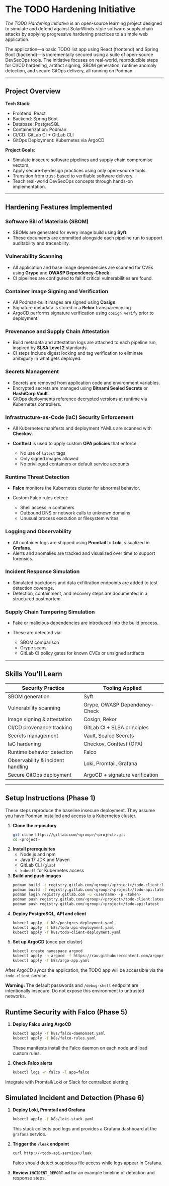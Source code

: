 # The TODO Hardening Initiative

*The TODO Hardening Initiative* is an open-source learning project designed to simulate and defend against SolarWinds-style software supply chain attacks by applying progressive hardening practices to a simple web application.

The application—a basic TODO list app using React (frontend) and Spring Boot (backend)—is incrementally secured using a suite of open-source DevSecOps tools. The initiative focuses on real-world, reproducible steps for CI/CD hardening, artifact signing, SBOM generation, runtime anomaly detection, and secure GitOps delivery, all running on Podman.

---

## Project Overview

**Tech Stack**:

* Frontend: React
* Backend: Spring Boot
* Database: PostgreSQL
* Containerization: Podman
* CI/CD: GitLab CI + GitLab CLI
* GitOps Deployment: Kubernetes via ArgoCD

**Project Goals**:

* Simulate insecure software pipelines and supply chain compromise vectors.
* Apply secure-by-design practices using only open-source tools.
* Transition from trust-based to verifiable software delivery.
* Teach real-world DevSecOps concepts through hands-on implementation.

---

## Hardening Features Implemented

### Software Bill of Materials (SBOM)

* SBOMs are generated for every image build using **Syft**.
* These documents are committed alongside each pipeline run to support auditability and traceability.

### Vulnerability Scanning

* All application and base image dependencies are scanned for CVEs using **Grype** and **OWASP Dependency-Check**.
* CI pipelines are configured to fail if critical vulnerabilities are found.

### Container Image Signing and Verification

* All Podman-built images are signed using **Cosign**.
* Signature metadata is stored in a **Rekor** transparency log.
* ArgoCD performs signature verification using `cosign verify` prior to deployment.

### Provenance and Supply Chain Attestation

* Build metadata and attestation logs are attached to each pipeline run, inspired by **SLSA Level 2** standards.
* CI steps include digest locking and tag verification to eliminate ambiguity in what gets deployed.

### Secrets Management

* Secrets are removed from application code and environment variables.
* Encrypted secrets are managed using **Bitnami Sealed Secrets** or **HashiCorp Vault**.
* GitOps deployments reference decrypted versions at runtime via Kubernetes controllers.

### Infrastructure-as-Code (IaC) Security Enforcement

* All Kubernetes manifests and deployment YAMLs are scanned with **Checkov**.
* **Conftest** is used to apply custom **OPA policies** that enforce:

  * No use of `latest` tags
  * Only signed images allowed
  * No privileged containers or default service accounts

### Runtime Threat Detection

* **Falco** monitors the Kubernetes cluster for abnormal behavior.
* Custom Falco rules detect:

  * Shell access in containers
  * Outbound DNS or network calls to unknown domains
  * Unusual process execution or filesystem writes

### Logging and Observability

* All container logs are shipped using **Promtail** to **Loki**, visualized in **Grafana**.
* Alerts and anomalies are tracked and visualized over time to support forensics.

### Incident Response Simulation

* Simulated backdoors and data exfiltration endpoints are added to test detection coverage.
* Detection, containment, and recovery steps are documented in a structured postmortem.

### Supply Chain Tampering Simulation

* Fake or malicious dependencies are introduced into the build process.
* These are detected via:

  * SBOM comparison
  * Grype scans
  * GitLab CI policy gates for known CVEs or unsigned artifacts

---

## Skills You'll Learn

| Security Practice                 | Tooling Applied                 |
| --------------------------------- | ------------------------------- |
| SBOM generation                   | Syft                            |
| Vulnerability scanning            | Grype, OWASP Dependency-Check   |
| Image signing & attestation       | Cosign, Rekor                   |
| CI/CD provenance tracking         | GitLab CI + SLSA principles     |
| Secrets management                | Vault, Sealed Secrets           |
| IaC hardening                     | Checkov, Conftest (OPA)         |
| Runtime behavior detection        | Falco                           |
| Observability & incident handling | Loki, Promtail, Grafana         |
| Secure GitOps deployment          | ArgoCD + signature verification |


---

## Setup Instructions (Phase 1)

These steps reproduce the baseline insecure deployment. They assume you have Podman installed and access to a Kubernetes cluster.

1. **Clone the repository**
   ```bash
   git clone https://gitlab.com/<group>/<project>.git
   cd <project>
   ```
2. **Install prerequisites**
   - Node.js and npm
   - Java 17 JDK and Maven
   - GitLab CLI (`glab`)
   - `kubectl` for Kubernetes access
3. **Build and push images**
   ```bash
   podman build -t registry.gitlab.com/<group>/<project>/todo-client:latest todo-client
   podman build -t registry.gitlab.com/<group>/<project>/todo-api:latest todo-api
   podman login registry.gitlab.com -u <username> -p <token>
   podman push registry.gitlab.com/<group>/<project>/todo-client:latest
   podman push registry.gitlab.com/<group>/<project>/todo-api:latest
   ```
4. **Deploy PostgreSQL, API and client**
   ```bash
   kubectl apply -f k8s/postgres-deployment.yaml
   kubectl apply -f k8s/todo-api-deployment.yaml
   kubectl apply -f k8s/todo-client-deployment.yaml
   ```
5. **Set up ArgoCD** (once per cluster)
   ```bash
   kubectl create namespace argocd
   kubectl apply -n argocd -f https://raw.githubusercontent.com/argoproj/argo-cd/stable/manifests/install.yaml
   kubectl apply -f k8s/argo-app.yaml
   ```

After ArgoCD syncs the application, the TODO app will be accessible via the `todo-client` service.

**Warning:** The default passwords and `/debug-shell` endpoint are intentionally insecure. Do not expose this environment to untrusted networks.



## Runtime Security with Falco (Phase 5)

1. **Deploy Falco using ArgoCD**
   ```bash
   kubectl apply -f k8s/falco-daemonset.yaml
   kubectl apply -f k8s/falco-rules.yaml
   ```
   These manifests install the Falco daemon on each node and load custom rules.

2. **Check Falco alerts**
   ```bash
   kubectl logs -n falco -l app=falco
   ```
Integrate with Promtail/Loki or Slack for centralized alerting.

## Simulated Incident and Detection (Phase 6)

1. **Deploy Loki, Promtail and Grafana**
   ```bash
   kubectl apply -f k8s/loki-stack.yaml
   ```
   This stack collects pod logs and provides a Grafana dashboard at the `grafana` service.

2. **Trigger the `/leak` endpoint**
   ```bash
   curl http://<todo-api-service>/leak
   ```
   Falco should detect suspicious file access while logs appear in Grafana.

3. **Review `INCIDENT_REPORT.md`** for an example timeline of detection and response steps.


